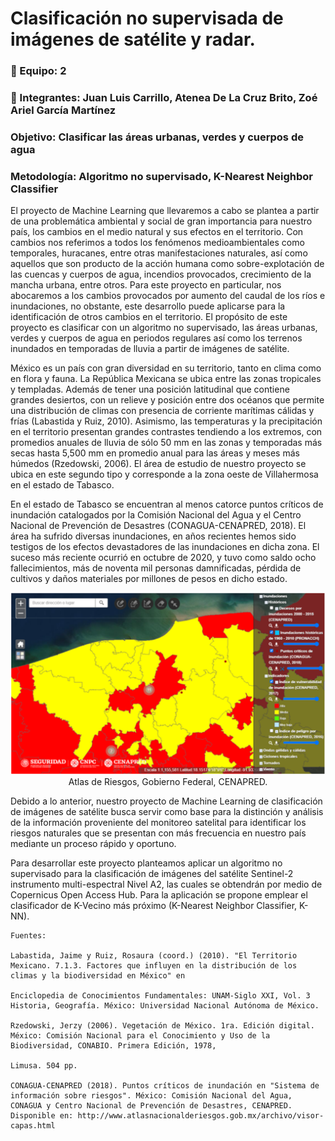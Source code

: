 # Clasificación no supervisada de imágenes de satélite y radar.
 
### :round_pushpin: Equipo: 2

### :round_pushpin: Integrantes: Juan Luis Carrillo, Atenea De La Cruz Brito, Zoé Ariel García Martínez

### Objetivo: Clasificar las áreas urbanas, verdes y cuerpos de agua

### Metodología: Algoritmo no supervisado, K-Nearest Neighbor Classifier

El proyecto de Machine Learning que llevaremos a cabo se plantea a partir de una problemática ambiental y social de gran importancia para nuestro país, los cambios en el medio natural y sus efectos en el territorio. Con cambios nos referimos a todos los fenómenos medioambientales como temporales, huracanes, entre otras manifestaciones naturales, así como aquellos que son producto de la acción humana como sobre-explotación de las cuencas y cuerpos de agua, incendios provocados, crecimiento de la mancha urbana, entre otros. Para este proyecto en particular, nos abocaremos a los cambios provocados por aumento del caudal de los ríos e inundaciones, no obstante, este desarrollo puede aplicarse para la identificación de otros cambios en el territorio. El propósito de este proyecto es clasificar con un algoritmo no supervisado, las áreas urbanas, verdes y cuerpos de agua en periodos regulares así como los terrenos inundados en temporadas de lluvia a partir de imágenes de satélite.

México es un país con gran diversidad en su territorio, tanto en clima como en flora y fauna. La República Mexicana se ubica entre las zonas tropicales y templadas. Además de tener una posición latitudinal que contiene grandes desiertos, con un relieve y posición entre dos océanos que permite una distribución de climas con presencia de corriente marítimas cálidas y frías (Labastida y Ruiz, 2010). Asimismo, las temperaturas y la precipitación en el territorio presentan grandes contrastes tendiendo a los extremos, con promedios anuales de lluvia de sólo 50 mm en las zonas y temporadas más secas hasta 5,500 mm en promedio anual para las áreas y meses más húmedos (Rzedowski, 2006). El área de estudio de nuestro proyecto se ubica en este segundo tipo y corresponde a la zona oeste de Villahermosa en el estado de Tabasco.

En el estado de Tabasco se encuentran al menos catorce puntos críticos de inundación catalogados por la Comisión Nacional del Agua y el Centro Nacional de Prevención de Desastres (CONAGUA-CENAPRED, 2018). El área ha sufrido diversas inundaciones, en años recientes hemos sido testigos de los efectos devastadores de las inundaciones en dicha zona. El suceso más reciente ocurrió en octubre de 2020, y tuvo como saldo ocho fallecimientos, más de noventa mil personas damnificadas, pérdida de cultivos y daños materiales por millones de pesos en dicho estado.

<p align="center">
  <img src="/img_files/Captura_radar.PNG" "Atlas de Riesgos, Gobierno Federal, CENAPRED." "Atlas de Riesgos, Gobierno Federal, CENAPRED." alt="NF"/>
Atlas de Riesgos, Gobierno Federal, CENAPRED.
  
Debido a lo anterior, nuestro proyecto de Machine Learning de clasificación de imágenes de satélite busca servir como base para la distinción y análisis de la información proveniente del monitoreo satelital para identificar los riesgos naturales que se presentan con más frecuencia en nuestro país mediante un proceso rápido y oportuno.

Para desarrollar este proyecto planteamos aplicar un algoritmo no supervisado para la clasificación de imágenes del satélite Sentinel-2 instrumento multi-espectral Nivel A2, las cuales se obtendrán por medio de Copernicus Open Access Hub. Para la aplicación se propone emplear el clasificador de K-Vecino más próximo (K-Nearest Neighbor Classifier, K-NN).

```
Fuentes:
 
Labastida, Jaime y Ruiz, Rosaura (coord.) (2010). "El Territorio Mexicano. 7.1.3. Factores que influyen en la distribución de los climas y la biodiversidad en México" en 

Enciclopedia de Conocimientos Fundamentales: UNAM-Siglo XXI, Vol. 3 Historia, Geografía. México: Universidad Nacional Autónoma de México.

Rzedowski, Jerzy (2006). Vegetación de México. 1ra. Edición digital. México: Comisión Nacional para el Conocimiento y Uso de la Biodiversidad, CONABIO. Primera Edición, 1978, 
 
Limusa. 504 pp.

CONAGUA-CENAPRED (2018). Puntos críticos de inundación en "Sistema de información sobre riesgos". México: Comisión Nacional del Agua, CONAGUA y Centro Nacional de Prevención de Desastres, CENAPRED. Disponible en: http://www.atlasnacionalderiesgos.gob.mx/archivo/visor-capas.html 
 ```
